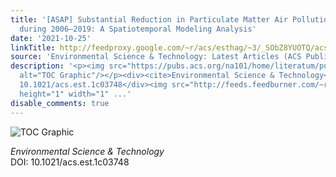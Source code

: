 ```yaml
---
title: '[ASAP] Substantial Reduction in Particulate Matter Air Pollution across Europe
  during 2006–2019: A Spatiotemporal Modeling Analysis'
date: '2021-10-25'
linkTitle: http://feedproxy.google.com/~r/acs/esthag/~3/_SObZ8YUOTQ/acs.est.1c03748
source: 'Environmental Science & Technology: Latest Articles (ACS Publications)'
description: '<p><img src="https://pubs.acs.org/na101/home/literatum/publisher/achs/journals/content/esthag/0/esthag.ahead-of-print/acs.est.1c03748/20211025/images/medium/es1c03748_0005.gif"
  alt="TOC Graphic"/></p><div><cite>Environmental Science & Technology</cite></div><div>DOI:
  10.1021/acs.est.1c03748</div><img src="http://feeds.feedburner.com/~r/acs/esthag/~4/_SObZ8YUOTQ"
  height="1" width="1" ...'
disable_comments: true
---
```

<p><img src="https://pubs.acs.org/na101/home/literatum/publisher/achs/journals/content/esthag/0/esthag.ahead-of-print/acs.est.1c03748/20211025/images/medium/es1c03748_0005.gif" alt="TOC Graphic"/></p><div><cite>Environmental Science & Technology</cite></div><div>DOI: 10.1021/acs.est.1c03748</div><img src="http://feeds.feedburner.com/~r/acs/esthag/~4/_SObZ8YUOTQ" height="1" width="1" ...